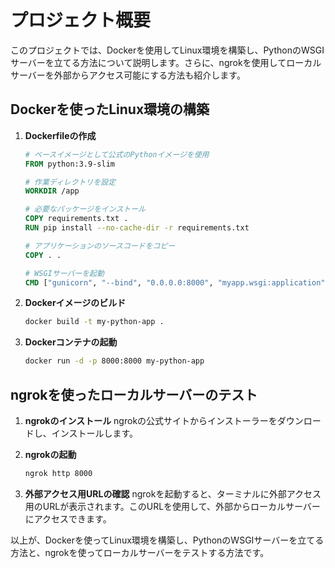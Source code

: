 # プロジェクト概要

このプロジェクトでは、Dockerを使用してLinux環境を構築し、PythonのWSGIサーバーを立てる方法について説明します。さらに、ngrokを使用してローカルサーバーを外部からアクセス可能にする方法も紹介します。

## Dockerを使ったLinux環境の構築

1. **Dockerfileの作成**
    ```Dockerfile
    # ベースイメージとして公式のPythonイメージを使用
    FROM python:3.9-slim

    # 作業ディレクトリを設定
    WORKDIR /app

    # 必要なパッケージをインストール
    COPY requirements.txt .
    RUN pip install --no-cache-dir -r requirements.txt

    # アプリケーションのソースコードをコピー
    COPY . .

    # WSGIサーバーを起動
    CMD ["gunicorn", "--bind", "0.0.0.0:8000", "myapp.wsgi:application"]
    ```

2. **Dockerイメージのビルド**
    ```sh
    docker build -t my-python-app .
    ```

3. **Dockerコンテナの起動**
    ```sh
    docker run -d -p 8000:8000 my-python-app
    ```

## ngrokを使ったローカルサーバーのテスト

1. **ngrokのインストール**
    ngrokの公式サイトからインストーラーをダウンロードし、インストールします。

2. **ngrokの起動**
    ```sh
    ngrok http 8000
    ```

3. **外部アクセス用URLの確認**
    ngrokを起動すると、ターミナルに外部アクセス用のURLが表示されます。このURLを使用して、外部からローカルサーバーにアクセスできます。

以上が、Dockerを使ってLinux環境を構築し、PythonのWSGIサーバーを立てる方法と、ngrokを使ってローカルサーバーをテストする方法です。